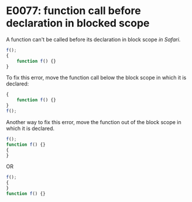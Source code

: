 # E0077: function call before declaration in blocked scope

A function can't be called before its declaration in block scope *in Safari*.

```javascript
f();
{
    function f() {}
}
```

To fix this error, move the function call below the block scope in which it is declared:

```javascript
{
    function f() {}
}
f();
```

Another way to fix this error, move the function out of the block scope in which it is declared.

```javascript
f();
function f() {}
{
}
```
    
OR

```javascript
f();
{
}
function f() {}
```

